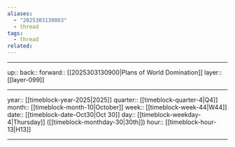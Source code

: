 ```yaml
---
aliases:
  - "2025303130803"
  - thread
tags:
  - thread
related:
---
```




***

up:: 
back:: 
forward:: [[2025303130900|Plans of World Domination]]
layer:: [[layer-099]]

***

year:: [[timeblock-year-2025|2025]]
quarter:: [[timeblock-quarter-4|Q4]]
month:: [[timeblock-month-10|October]]
week:: [[timeblock-week-44|W44]]
date:: [[timeblock-date-Oct30|Oct 30]]
day:: [[timeblock-weekday-4|Thursday]] ([[timeblock-monthday-30|30th]])
hour:: [[timeblock-hour-13|H13]]

***
